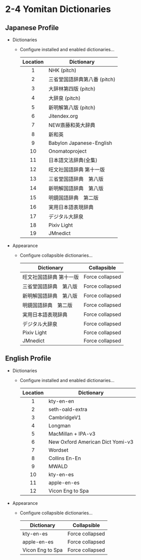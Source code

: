 # 2-4 Yomitan Dictionaries

## Japanese Profile

- Dictionaries
  - Configure installed and enabled dictionaries…

    | Location | Dictionary                   |
    | :------: | ---------------------------- |
    |    1     | NHK (pitch)                  |
    |    2     | 三省堂国語辞典第八番 (pitch) |
    |    3     | 大辞林第四版 (pitch)         |
    |    4     | 大辞泉 (pitch)               |
    |    5     | 新明解第八版 (pitch)         |
    |    6     | Jitendex.org                 |
    |    7     | NEW斎藤和英大辞典            |
    |    8     | 新和英                       |
    |    9     | Babylon Japanese-English     |
    |    10    | Onomatoproject               |
    |    11    | 日本語文法辞典(全集)         |
    |    12    | 旺文社国語辞典 第十一版      |
    |    13    | 三省堂国語辞典　第八版       |
    |    14    | 新明解国語辞典　第八版       |
    |    15    | 明鏡国語辞典　第二版         |
    |    16    | 実用日本語表現辞典           |
    |    17    | デジタル大辞泉               |
    |    18    | Pixiv Light                  |
    |    19    | JMnedict                     |

- Appearance
  - Configure collapsible dictionaries…

    | Dictionary              | Collapsible     |
    | ----------------------- | --------------- |
    | 旺文社国語辞典 第十一版 | Force collapsed |
    | 三省堂国語辞典　第八版  | Force collapsed |
    | 新明解国語辞典　第八版  | Force collapsed |
    | 明鏡国語辞典　第二版    | Force collapsed |
    | 実用日本語表現辞典      | Force collapsed |
    | デジタル大辞泉          | Force collapsed |
    | Pixiv Light             | Force collapsed |
    | JMnedict                | Force collapsed |

## English Profile

- Dictionaries
  - Configure installed and enabled dictionaries…

    | Location | Dictionary                       |
    | :------: | -------------------------------- |
    |    1     | kty-en-en                        |
    |    2     | seth-oald-extra                  |
    |    3     | CambridgeV1                      |
    |    4     | Longman                          |
    |    5     | MacMillan + IPA-v3               |
    |    6     | New Oxford American Dict Yomi-v3 |
    |    7     | Wordset                          |
    |    8     | Collins En-En                    |
    |    9     | MWALD                            |
    |    10    | kty-en-es                        |
    |    11    | apple-en-es                      |
    |    12    | Vicon Eng to Spa                 |

- Appearance
  - Configure collapsible dictionaries…

    | Dictionary       | Collapsible     |
    | ---------------- | --------------- |
    | kty-en-es        | Force collapsed |
    | apple-en-es      | Force collapsed |
    | Vicon Eng to Spa | Force collapsed |
